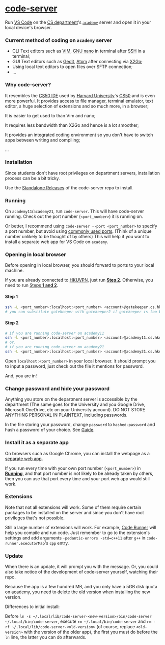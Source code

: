 # [code-server](https://github.com/cdr/code-server)

Run [VS Code](https://github.com/microsoft/vscode) on the [CS department](https://www.cs.hku.hk/)'s [`academy`](https://intranet.cs.hku.hk/csintranet/contents/technical/howto/account.jsp#login) server and open it in your local device's browser. 

### Current method of coding on `academy` server

- CLI Text editors such as [VIM](https://github.com/vim/vim), [GNU nano](https://www.nano-editor.org/) in terminal after [SSH](https://intranet.cs.hku.hk/csintranet/contents/technical/howto/ssh.jsp#connectcs) in a terminal;
- GUI Text editors such as [Gedit](https://gitlab.gnome.org/GNOME/gedit), [Atom](https://github.com/atom/atom) after connecting via [X2Go](https://intranet.cs.hku.hk/csintranet/contents/technical/howto/x2go/index.jsp);
- Using local text editors to open files over SFTP connection;
- ...

### Why code-server?

It resembles the [CS50 IDE](https://ide.cs50.io/) used by [Harvard University](https://www.harvard.edu/)'s [CS50](https://cs50.harvard.edu/) and is even more powerful. It provides access to file manager, terminal emulator, text editor, a huge selection of extensions and so much more, in a browser; 

It is easier to get used to than Vim and nano; 

It requires less bandwidth than X2Go and hence is a lot smoother; 

It provides an integrated coding environment so you don't have to switch apps between writing and compiling; 

...

### Installation

Since students don't have root privileges on department servers, installation process can be a bit tricky. 

Use the [Standalone Releases](https://github.com/cdr/code-server/blob/main/docs/install.md#standalone-releases) of the code-server repo to install. 

### Running

On `academy11`/`academy21`, run `code-server`. This will have code-server running. Check out the port number (`<port_number>`) it is running on. 

Or better, I recommend using `code-server --port <port_number>` to specify a port number, but avoid using [commonly used ports](https://en.wikipedia.org/wiki/List_of_TCP_and_UDP_port_numbers#Well-known_ports). (Think of a unique number unlikely to be thought of by others) This will help if you want to install a separate web app for VS Code on `academy`.

### Opening in local browser

Before opening in local browser, you should forward to ports to your local machine. 

If you are already connected to [HKUVPN](https://www.its.hku.hk/documentation/guide/network/remote/hkuvpn2fa), just run [**Step 2**](#step-2). Otherwise, you need to run [Steps **1 and 2**](#step-1).

#### Step 1
```bash
ssh -L <port_number>:localhost:<port_number> <account>@gatekeeper.cs.hku.hk
# you can substitute gatekeeper with gatekeeper2 if gatekeeper is too busy
```

#### Step 2
```bash
# if you are running code-server on academy11
ssh -L <port_number>:localhost:<port_number> <account>@academy11.cs.hku.hk
# or,
# if you are running code-server on academy21
ssh -L <port_number>:localhost:<port_number> <account>@academy21.cs.hku.hk
```

Open `localhost:<port_number>` in your local browser. It should prompt you to input a password, just check out the file it mentions for password. 

And, you are in!

### Change password and hide your password

Anything you store on the department server is accessible by the department (The same goes for the University and you Google Drive, Microsoft OneDrive, etc on your University account). DO NOT STORE ANYTHING PERSONAL IN PLAINTEXT, including passwords. 

In the file storing your password, change `password` to `hashed-password` and hash a password of your choice. See [Guide](https://github.com/cdr/code-server/blob/v3.8.0/doc/FAQ.md#can-i-store-my-password-hashed). 

### Install it as a separate app

On browsers such as Google Chrome, you can install the webpage as a [separate web app](https://support.google.com/chrome_webstore/answer/3060053?hl=en). 

If you run every time with your own port number (`<port_number>`) in [**Running**](#running), and that port number is not likely to be already taken by others, then you can use that port every time and your port web app would still work. 

### Extensions

Note that not all extensions will work. Some of them require certain packages to be installed on the server and since you don't have root privileges that's not possible. 

Still a large number of extensions will work. For example, [Code Runner](https://marketplace.visualstudio.com/items?itemName=formulahendry.code-runner) will help you compile and run code. Just remember to go to the extension's settings and add arguments `-pedantic-errors -std=c++11` after `g++` in `code-runner.executorMap`'s `cpp` entry. 

### Update

When there is an update, it will prompt you with the message. Or, you could also take notice of the development of code-server yourself, watching their repo.

Because the app is a few hundred MB, and you only have a 5GB disk quota on academy, you need to delete the old version when installing the new version.

Differences to initial install:

Before `ln -s ~/.local/lib/code-server-<new-version>/bin/code-server ~/.local/bin/code-server`, execute `rm ~/.local/bin/code-server` and `rm -rf ~/.local/lib/code-server-<old-version>` (of course, replace `<old-version>` with the version of the older app), the first you must do before the `ln` line, the latter you can do afterwards.
